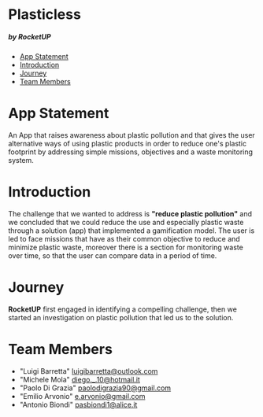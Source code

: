# Plasticless 
<h5>by RocketUP</h5>

* [App Statement](#statement)
* [Introduction](#intro)
* [Journey](#journey)
* [Team Members](#team-members)

# <a name="statement"></a>App Statement
An App that raises awareness about plastic pollution and that gives the user alternative ways of using plastic products in order to reduce one's plastic footprint by addressing simple missions, objectives and a waste monitoring system.           

# <a name="intro"></a>Introduction
The challenge that we wanted to address is <b>"reduce plastic pollution"</b> and we concluded that we could reduce the use and especially plastic waste through a solution (app) that implemented a gamification model. The user is led to face missions that have as their common objective to reduce and minimize plastic waste, moreover there is a section for monitoring waste over time, so that the user can compare data in a period of time.

# <a name="journey"></a>Journey
<b>RocketUP</b> first engaged in identifying a compelling challenge, then we started an investigation on plastic pollution that led us to the solution. 

# <a name="team-members"></a>Team Members
* "Luigi Barretta" <luigibarretta@outlook.com>
* "Michele Mola" <diego._.10@hotmail.it>
* "Paolo Di Grazia" <paolodigrazia90@gmail.com>
* "Emilio Arvonio" <e.arvonio@gmail.com>
* "Antonio Biondi" <pasbiondi1@alice.it>
